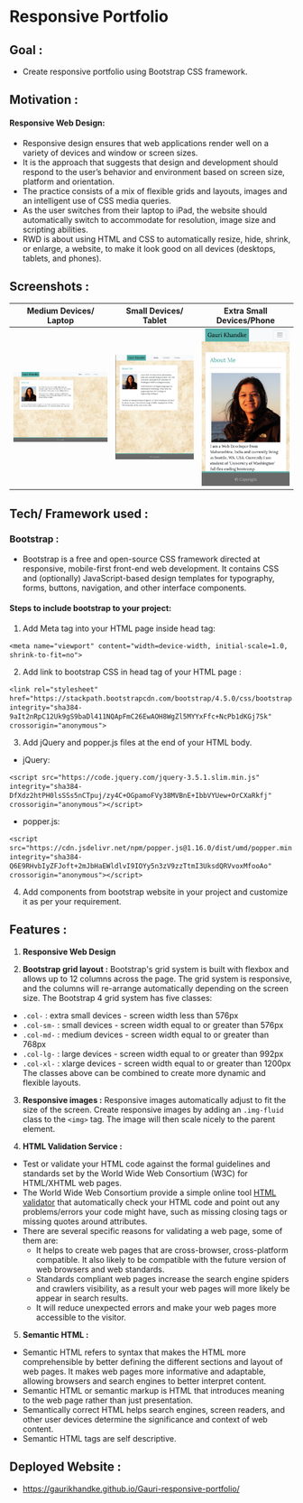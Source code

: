 # Responsive Portfolio

## Goal : 

* Create responsive portfolio using Bootstrap CSS framework.

## Motivation :

#### Responsive Web Design:

* Responsive design ensures that web applications render well on a variety of devices and window or screen sizes.
* It is the approach that suggests that design and development should respond to the user’s behavior and environment based on screen size, platform and orientation.
* The practice consists of a mix of flexible grids and layouts, images and an intelligent use of CSS media queries.
* As the user switches from their laptop to iPad, the website should automatically switch to accommodate for resolution, image size and scripting abilities. 
* RWD is about using HTML and CSS to automatically resize, hide, shrink, or enlarge, a website, to make it look good on all devices (desktops, tablets, and phones).

## Screenshots : 
|Medium Devices/ Laptop|Small Devices/ Tablet|Extra Small Devices/Phone
|--|--|--
|![Laptop - About Me page](assets/images/Laptop-AboutMe.png)|![Tablet - About Me page](assets/images/AboutMe-ipadmini.png)|![Phone - About Me page](assets/images/AboutMe-iphone8.png) 


## Tech/ Framework used :

### Bootstrap : 

* Bootstrap is a free and open-source CSS framework directed at responsive, mobile-first front-end web development. It contains CSS and (optionally) JavaScript-based design templates for typography, forms, buttons, navigation, and other interface components.

#### Steps to include bootstrap to your project: 
1. Add Meta tag into your HTML page inside head tag:  
```
<meta name="viewport" content="width=device-width, initial-scale=1.0, shrink-to-fit=no">
```

2. Add link to bootstrap CSS in head tag of your HTML page :
```
<link rel="stylesheet" href="https://stackpath.bootstrapcdn.com/bootstrap/4.5.0/css/bootstrap.min.css" integrity="sha384-9aIt2nRpC12Uk9gS9baDl411NQApFmC26EwAOH8WgZl5MYYxFfc+NcPb1dKGj7Sk" crossorigin="anonymous">
```

3. Add jQuery and popper.js files at the end of your HTML body.
* jQuery: 
```
<script src="https://code.jquery.com/jquery-3.5.1.slim.min.js" integrity="sha384-DfXdz2htPH0lsSSs5nCTpuj/zy4C+OGpamoFVy38MVBnE+IbbVYUew+OrCXaRkfj" crossorigin="anonymous"></script>
```  
* popper.js:
```     
<script src="https://cdn.jsdelivr.net/npm/popper.js@1.16.0/dist/umd/popper.min.js" integrity="sha384-Q6E9RHvbIyZFJoft+2mJbHaEWldlvI9IOYy5n3zV9zzTtmI3UksdQRVvoxMfooAo" crossorigin="anonymous"></script>
```
4. Add components from bootstrap website in your project and customize it as per your requirement.
        
## Features :

1. **Responsive Web Design**

2. **Bootstrap grid layout :** Bootstrap's grid system is built with flexbox and allows up to 12 columns across the page. The grid system is responsive, and the columns will re-arrange automatically depending on the screen size. 
The Bootstrap 4 grid system has five classes: 
  * `.col-` : extra small devices - screen width less than 576px
  * `.col-sm-` : small devices - screen width equal to or greater than 576px
  * `.col-md-` : medium devices - screen width equal to or greater than 768px
  * `.col-lg-` : large devices - screen width equal to or greater than 992px
  * `.col-xl-` : xlarge devices - screen width equal to or greater than 1200px
The classes above can be combined to create more dynamic and flexible layouts.

3. **Responsive images :** Responsive images automatically adjust to fit the size of the screen.
Create responsive images by adding an `.img-fluid` class to the `<img>` tag. The image will then scale nicely to the parent element.

4. **HTML Validation Service :**  
  * Test or validate your HTML code against the formal guidelines and standards set by the World Wide Web Consortium (W3C) for HTML/XHTML web pages.
  * The World Wide Web Consortium provide a simple online tool [HTML validator](https://validator.w3.org/) that automatically check your HTML code and point out any problems/errors your code might have, such as missing closing tags or missing quotes around attributes.
  * There are several specific reasons for validating a web page, some of them are:
    * It helps to create web pages that are cross-browser, cross-platform compatible. It also likely to be compatible with the future version of web browsers and web standards.
    * Standards compliant web pages increase the search engine spiders and crawlers visibility, as a result your web pages will more likely be appear in search results.
    * It will reduce unexpected errors and make your web pages more accessible to the visitor.

5. **Semantic HTML :**
  * Semantic HTML refers to syntax that makes the HTML more comprehensible by better defining the different sections and layout of web pages. It makes web pages more informative and adaptable, allowing browsers and search engines to better interpret content.
  * Semantic HTML or semantic markup is HTML that introduces meaning to the web page rather than just presentation.
  * Semantically correct HTML helps search engines, screen readers, and other user devices determine the significance and context of web content.
  * Semantic HTML tags are self descriptive.


## Deployed Website :

* https://gaurikhandke.github.io/Gauri-responsive-portfolio/